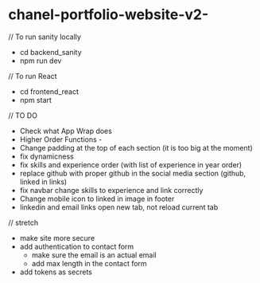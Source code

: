 # chanel-portfolio-website-v2-

// To run sanity locally 
- cd backend_sanity
- npm run dev 


// To run React
- cd frontend_react
- npm start


// TO DO 
- Check what App Wrap does
- Higher Order Functions - 
- Change padding at the top of each section (it is too big at the moment)
- fix dynamicness 
- fix skills and experience order (with list of experience in year order)
- replace github with proper github in the social media section (github, linked in links)
- fix navbar change skills to experience and link correctly 
- Change mobile icon to linked in image in footer 
- linkedin and email links open new tab, not reload current tab 




// stretch
- make site more secure 
- add authentication to contact form
  - make sure the email is an actual email 
  - add max length in the contact form 
- add tokens as secrets
